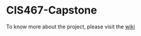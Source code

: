 # CIS467-Capstone
To know more about the project, please visit the [wiki](https://github.com/GionataB/CIS467-Capstone/wiki)
